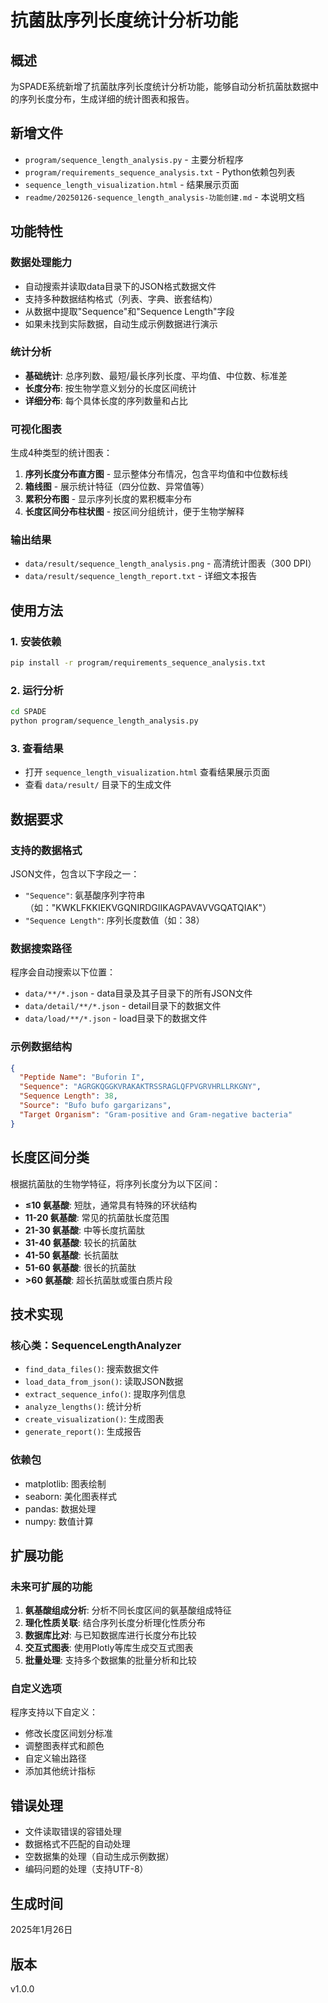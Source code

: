 # 抗菌肽序列长度统计分析功能

## 概述
为SPADE系统新增了抗菌肽序列长度统计分析功能，能够自动分析抗菌肽数据中的序列长度分布，生成详细的统计图表和报告。

## 新增文件
- `program/sequence_length_analysis.py` - 主要分析程序
- `program/requirements_sequence_analysis.txt` - Python依赖包列表
- `sequence_length_visualization.html` - 结果展示页面
- `readme/20250126-sequence_length_analysis-功能创建.md` - 本说明文档

## 功能特性

### 数据处理能力
- 自动搜索并读取data目录下的JSON格式数据文件
- 支持多种数据结构格式（列表、字典、嵌套结构）
- 从数据中提取"Sequence"和"Sequence Length"字段
- 如果未找到实际数据，自动生成示例数据进行演示

### 统计分析
- **基础统计**: 总序列数、最短/最长序列长度、平均值、中位数、标准差
- **长度分布**: 按生物学意义划分的长度区间统计
- **详细分布**: 每个具体长度的序列数量和占比

### 可视化图表
生成4种类型的统计图表：
1. **序列长度分布直方图** - 显示整体分布情况，包含平均值和中位数标线
2. **箱线图** - 展示统计特征（四分位数、异常值等）
3. **累积分布图** - 显示序列长度的累积概率分布
4. **长度区间分布柱状图** - 按区间分组统计，便于生物学解释

### 输出结果
- `data/result/sequence_length_analysis.png` - 高清统计图表（300 DPI）
- `data/result/sequence_length_report.txt` - 详细文本报告

## 使用方法

### 1. 安装依赖
```bash
pip install -r program/requirements_sequence_analysis.txt
```

### 2. 运行分析
```bash
cd SPADE
python program/sequence_length_analysis.py
```

### 3. 查看结果
- 打开 `sequence_length_visualization.html` 查看结果展示页面
- 查看 `data/result/` 目录下的生成文件

## 数据要求

### 支持的数据格式
JSON文件，包含以下字段之一：
- `"Sequence"`: 氨基酸序列字符串（如："KWKLFKKIEKVGQNIRDGIIKAGPAVAVVGQATQIAK"）
- `"Sequence Length"`: 序列长度数值（如：38）

### 数据搜索路径
程序会自动搜索以下位置：
- `data/**/*.json` - data目录及其子目录下的所有JSON文件
- `data/detail/**/*.json` - detail目录下的数据文件
- `data/load/**/*.json` - load目录下的数据文件

### 示例数据结构
```json
{
  "Peptide Name": "Buforin I",
  "Sequence": "AGRGKQGGKVRAKAKTRSSRAGLQFPVGRVHRLLRKGNY",
  "Sequence Length": 38,
  "Source": "Bufo bufo gargarizans",
  "Target Organism": "Gram-positive and Gram-negative bacteria"
}
```

## 长度区间分类

根据抗菌肽的生物学特征，将序列长度分为以下区间：
- **≤10 氨基酸**: 短肽，通常具有特殊的环状结构
- **11-20 氨基酸**: 常见的抗菌肽长度范围
- **21-30 氨基酸**: 中等长度抗菌肽
- **31-40 氨基酸**: 较长的抗菌肽
- **41-50 氨基酸**: 长抗菌肽
- **51-60 氨基酸**: 很长的抗菌肽
- **>60 氨基酸**: 超长抗菌肽或蛋白质片段

## 技术实现

### 核心类：SequenceLengthAnalyzer
- `find_data_files()`: 搜索数据文件
- `load_data_from_json()`: 读取JSON数据
- `extract_sequence_info()`: 提取序列信息
- `analyze_lengths()`: 统计分析
- `create_visualization()`: 生成图表
- `generate_report()`: 生成报告

### 依赖包
- matplotlib: 图表绘制
- seaborn: 美化图表样式
- pandas: 数据处理
- numpy: 数值计算

## 扩展功能

### 未来可扩展的功能
1. **氨基酸组成分析**: 分析不同长度区间的氨基酸组成特征
2. **理化性质关联**: 结合序列长度分析理化性质分布
3. **数据库比对**: 与已知数据库进行长度分布比较
4. **交互式图表**: 使用Plotly等库生成交互式图表
5. **批量处理**: 支持多个数据集的批量分析和比较

### 自定义选项
程序支持以下自定义：
- 修改长度区间划分标准
- 调整图表样式和颜色
- 自定义输出路径
- 添加其他统计指标

## 错误处理
- 文件读取错误的容错处理
- 数据格式不匹配的自动处理
- 空数据集的处理（自动生成示例数据）
- 编码问题的处理（支持UTF-8）

## 生成时间
2025年1月26日

## 版本
v1.0.0 